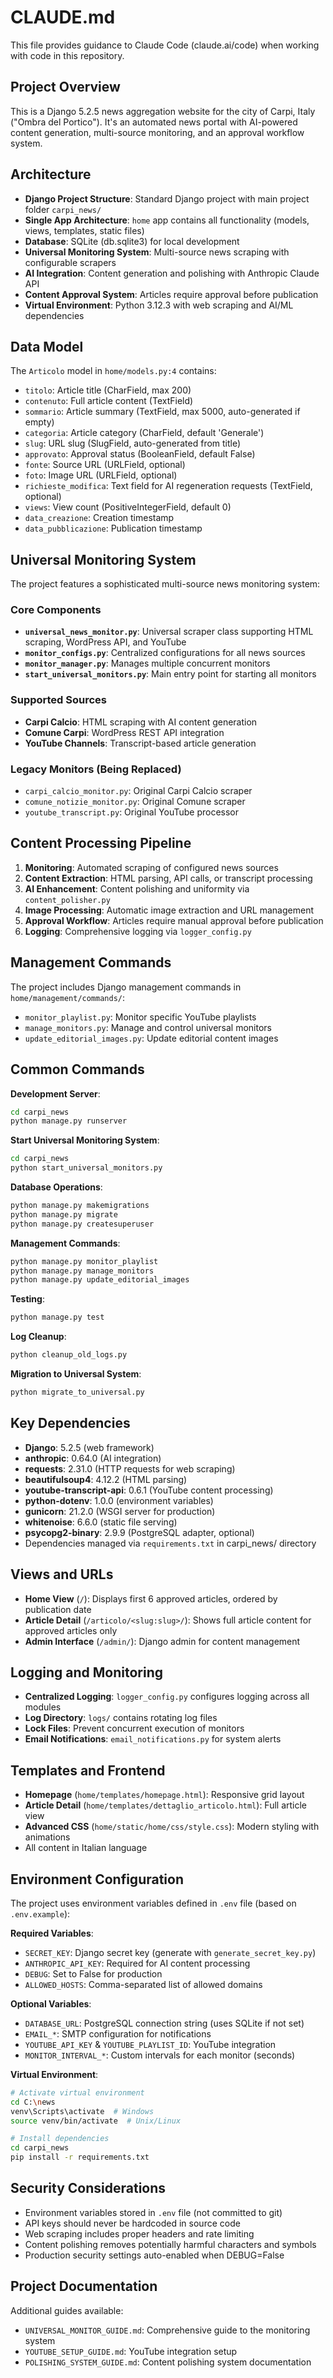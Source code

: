 # CLAUDE.md

This file provides guidance to Claude Code (claude.ai/code) when working with code in this repository.

## Project Overview

This is a Django 5.2.5 news aggregation website for the city of Carpi, Italy ("Ombra del Portico"). It's an automated news portal with AI-powered content generation, multi-source monitoring, and an approval workflow system.

## Architecture

- **Django Project Structure**: Standard Django project with main project folder `carpi_news/`
- **Single App Architecture**: `home` app contains all functionality (models, views, templates, static files)
- **Database**: SQLite (db.sqlite3) for local development
- **Universal Monitoring System**: Multi-source news scraping with configurable scrapers
- **AI Integration**: Content generation and polishing with Anthropic Claude API
- **Content Approval System**: Articles require approval before publication
- **Virtual Environment**: Python 3.12.3 with web scraping and AI/ML dependencies

## Data Model

The `Articolo` model in `home/models.py:4` contains:
- `titolo`: Article title (CharField, max 200)
- `contenuto`: Full article content (TextField)
- `sommario`: Article summary (TextField, max 5000, auto-generated if empty)
- `categoria`: Article category (CharField, default 'Generale')
- `slug`: URL slug (SlugField, auto-generated from title)
- `approvato`: Approval status (BooleanField, default False)
- `fonte`: Source URL (URLField, optional)
- `foto`: Image URL (URLField, optional)
- `richieste_modifica`: Text field for AI regeneration requests (TextField, optional)
- `views`: View count (PositiveIntegerField, default 0)
- `data_creazione`: Creation timestamp
- `data_pubblicazione`: Publication timestamp

## Universal Monitoring System

The project features a sophisticated multi-source news monitoring system:

### Core Components
- **`universal_news_monitor.py`**: Universal scraper class supporting HTML scraping, WordPress API, and YouTube
- **`monitor_configs.py`**: Centralized configurations for all news sources
- **`monitor_manager.py`**: Manages multiple concurrent monitors
- **`start_universal_monitors.py`**: Main entry point for starting all monitors

### Supported Sources
- **Carpi Calcio**: HTML scraping with AI content generation
- **Comune Carpi**: WordPress REST API integration
- **YouTube Channels**: Transcript-based article generation

### Legacy Monitors (Being Replaced)
- `carpi_calcio_monitor.py`: Original Carpi Calcio scraper
- `comune_notizie_monitor.py`: Original Comune scraper
- `youtube_transcript.py`: Original YouTube processor

## Content Processing Pipeline

1. **Monitoring**: Automated scraping of configured news sources
2. **Content Extraction**: HTML parsing, API calls, or transcript processing
3. **AI Enhancement**: Content polishing and uniformity via `content_polisher.py`
4. **Image Processing**: Automatic image extraction and URL management
5. **Approval Workflow**: Articles require manual approval before publication
6. **Logging**: Comprehensive logging via `logger_config.py`

## Management Commands

The project includes Django management commands in `home/management/commands/`:
- `monitor_playlist.py`: Monitor specific YouTube playlists
- `manage_monitors.py`: Manage and control universal monitors
- `update_editorial_images.py`: Update editorial content images

## Common Commands

**Development Server**:
```bash
cd carpi_news
python manage.py runserver
```

**Start Universal Monitoring System**:
```bash
cd carpi_news
python start_universal_monitors.py
```

**Database Operations**:
```bash
python manage.py makemigrations
python manage.py migrate
python manage.py createsuperuser
```

**Management Commands**:
```bash
python manage.py monitor_playlist
python manage.py manage_monitors
python manage.py update_editorial_images
```

**Testing**:
```bash
python manage.py test
```

**Log Cleanup**:
```bash
python cleanup_old_logs.py
```

**Migration to Universal System**:
```bash
python migrate_to_universal.py
```

## Key Dependencies

- **Django**: 5.2.5 (web framework)
- **anthropic**: 0.64.0 (AI integration)
- **requests**: 2.31.0 (HTTP requests for web scraping)
- **beautifulsoup4**: 4.12.2 (HTML parsing)
- **youtube-transcript-api**: 0.6.1 (YouTube content processing)
- **python-dotenv**: 1.0.0 (environment variables)
- **gunicorn**: 21.2.0 (WSGI server for production)
- **whitenoise**: 6.6.0 (static file serving)
- **psycopg2-binary**: 2.9.9 (PostgreSQL adapter, optional)
- Dependencies managed via `requirements.txt` in carpi_news/ directory

## Views and URLs

- **Home View** (`/`): Displays first 6 approved articles, ordered by publication date
- **Article Detail** (`/articolo/<slug:slug>/`): Shows full article content for approved articles only
- **Admin Interface** (`/admin/`): Django admin for content management

## Logging and Monitoring

- **Centralized Logging**: `logger_config.py` configures logging across all modules
- **Log Directory**: `logs/` contains rotating log files
- **Lock Files**: Prevent concurrent execution of monitors
- **Email Notifications**: `email_notifications.py` for system alerts

## Templates and Frontend

- **Homepage** (`home/templates/homepage.html`): Responsive grid layout
- **Article Detail** (`home/templates/dettaglio_articolo.html`): Full article view
- **Advanced CSS** (`home/static/home/css/style.css`): Modern styling with animations
- All content in Italian language

## Environment Configuration

The project uses environment variables defined in `.env` file (based on `.env.example`):

**Required Variables**:
- `SECRET_KEY`: Django secret key (generate with `generate_secret_key.py`)
- `ANTHROPIC_API_KEY`: Required for AI content processing
- `DEBUG`: Set to False for production
- `ALLOWED_HOSTS`: Comma-separated list of allowed domains

**Optional Variables**:
- `DATABASE_URL`: PostgreSQL connection string (uses SQLite if not set)
- `EMAIL_*`: SMTP configuration for notifications
- `YOUTUBE_API_KEY` & `YOUTUBE_PLAYLIST_ID`: YouTube integration
- `MONITOR_INTERVAL_*`: Custom intervals for each monitor (seconds)

**Virtual Environment**: 
```bash
# Activate virtual environment
cd C:\news
venv\Scripts\activate  # Windows
source venv/bin/activate  # Unix/Linux

# Install dependencies
cd carpi_news
pip install -r requirements.txt
```

## Security Considerations

- Environment variables stored in `.env` file (not committed to git)
- API keys should never be hardcoded in source code
- Web scraping includes proper headers and rate limiting
- Content polishing removes potentially harmful characters and symbols
- Production security settings auto-enabled when DEBUG=False

## Project Documentation

Additional guides available:
- `UNIVERSAL_MONITOR_GUIDE.md`: Comprehensive guide to the monitoring system
- `YOUTUBE_SETUP_GUIDE.md`: YouTube integration setup
- `POLISHING_SYSTEM_GUIDE.md`: Content polishing system documentation